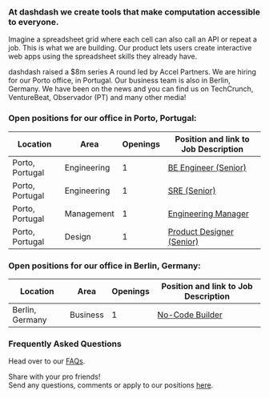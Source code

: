 ### At dashdash we create tools that make computation accessible to everyone.

Imagine a spreadsheet grid where each cell can also call an API or repeat a job. This is what we are building. Our product lets users create interactive web apps using the spreadsheet skills they already have.

dashdash raised a $8m series A round led by Accel Partners. We are hiring for our Porto office, in Portugal. Our business team is also in Berlin, Germany. We have been on the news and you can find us on TechCrunch, VentureBeat, Observador (PT) and many other media!

### Open positions for our office in Porto, Portugal:

| Location        | Area         | Openings | Position and link to Job Description |
| --------------- | ------------ | -------- | --------------- |
| Porto, Portugal | Engineering  | 1        | [BE Engineer (Senior)](/job%20descriptions/BE%20engineer%20(senior)_Porto.md) |
| Porto, Portugal | Engineering  | 1        | [SRE (Senior)](/job%20descriptions/SRE%20(Senior)_Porto.md)                   |
| Porto, Portugal | Management   | 1        | [Engineering Manager](/job%20descriptions/Engineering%20Manager_Porto.md)     |
| Porto, Portugal | Design       | 1        | [Product Designer (Senior)](/job%20descriptions/Product%20Designer%20(Senior)_Porto.md)                 |
### Open positions for our office in Berlin, Germany:

| Location                           | Area         | Openings | Position and link to Job Description |
| ---------------------------------- | ------------ | -------- | --------------- |
| Berlin, Germany                    | Business     | 1        | [No-Code Builder](/job%20descriptions/No-Code%20Builder_Berlin.md) |


### Frequently Asked Questions
Head over to our [FAQs](/FAQs.md).

Share with your pro friends!  
Send any questions, comments or apply to our positions [here](mailto:join@dashdash.com).
